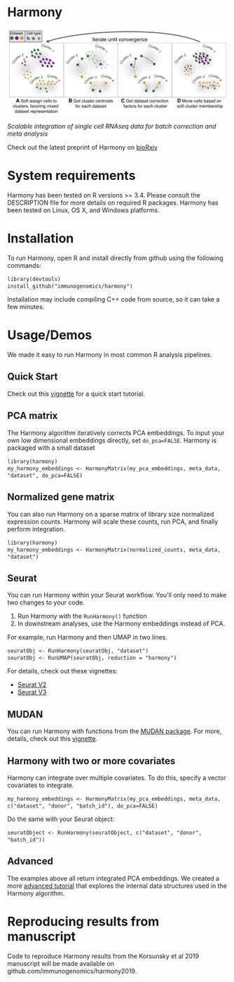 # Harmony

![ ](vignettes/main.jpg)

*Scalable integration of single cell RNAseq data for batch correction and meta analysis*

Check out the latest preprint of Harmony on [bioRxiv](https://www.biorxiv.org/content/early/2018/11/04/461954)

# System requirements 

Harmony has been tested on R versions >= 3.4. Please consult the DESCRIPTION file for more details on required R packages. Harmony has been tested on Linux, OS X, and Windows platforms.

# Installation

To run Harmony, open R and install directly from github using the following commands: 

```
library(devtools)
install_github("immunogenomics/harmony")
```

Installation may include compiling C++ code from source, so it can take a few minutes. 

# Usage/Demos

We made it easy to run Harmony in most common R analysis pipelines. 

## Quick Start 

Check out this [vignette](https://github.com/immunogenomics/harmony/blob/master/vignettes/quickstart.Rmd) for a quick start tutorial. 

## PCA matrix

The Harmony algorithm iteratively corrects PCA embeddings. To input your own low dimensional embeddings directly, set `do_pca=FALSE`. Harmony is packaged with a small dataset 

```
library(harmony)
my_harmony_embeddings <- HarmonyMatrix(my_pca_embeddings, meta_data, "dataset", do_pca=FALSE)
```

## Normalized gene matrix

You can also run Harmony on a sparse matrix of library size normalized expression counts. Harmony will scale these counts, run PCA, and finally perform integration. 

```
library(harmony)
my_harmony_embeddings <- HarmonyMatrix(normalized_counts, meta_data, "dataset")
```

## Seurat 

You can run Harmony within your Seurat workflow. You'll only need to make two changes to your code.

1) Run Harmony with the `RunHarmony()` function
2) In downstream analyses, use the Harmony embeddings instead of PCA. 

For example, run Harmony and then UMAP in two lines.  

```
seuratObj <- RunHarmony(seuratObj, "dataset")
seuratObj <- RunUMAP(seuratObj, reduction = "harmony")
```

For details, check out these vignettes: 

- [Seurat V2](http://htmlpreview.github.io/?https://github.com/immunogenomics/harmony/blob/master/docs/SeuratV2.html)
- [Seurat V3](http://htmlpreview.github.io/?https://github.com/immunogenomics/harmony/blob/master/docs/SeuratV3.html)

## MUDAN

You can run Harmony with functions from the [MUDAN package](https://github.com/jefworks/mudan). For more, details, check out this [vignette](http://htmlpreview.github.io/?https://github.com/immunogenomics/harmony/blob/master/docs/mudan.html).


## Harmony with two or more covariates

Harmony can integrate over multiple covariates. To do this, specify a vector covariates to integrate. 

```
my_harmony_embeddings <- HarmonyMatrix(my_pca_embeddings, meta_data, c("dataset", "donor", "batch_id"), do_pca=FALSE)
```

Do the same with your Seurat object: 

```
seuratObject <- RunHarmony(seuratObject, c("dataset", "donor", "batch_id"))
```

## Advanced 

The examples above all return integrated PCA embeddings. We created a more [advanced tutorial](http://htmlpreview.github.io/?https://github.com/immunogenomics/harmony/blob/master/docs/advanced.html) that explores the internal data structures used in the Harmony algorithm. 

# Reproducing results from manuscript

Code to reproduce Harmony results from the Korsunsky et al 2019 manuscript will be made available on github.com/immunogenomics/harmony2019. 




